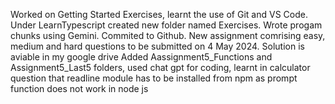 Worked on Getting Started Exercises, learnt the use of Git and VS Code. Under LearnTypescript created new folder named Exercises. Wrote progam chunks using Gemini. Commited to Github.
New assignment comrising easy, medium and hard questions to be submitted on 4 May 2024. Solution is aviable in my google drive
Added Aassignment5_Functions and Assignment5_Last5 folders, used chat gpt for coding, learnt in calculator question that readline module has to be installed from npm as prompt function does not work in node js